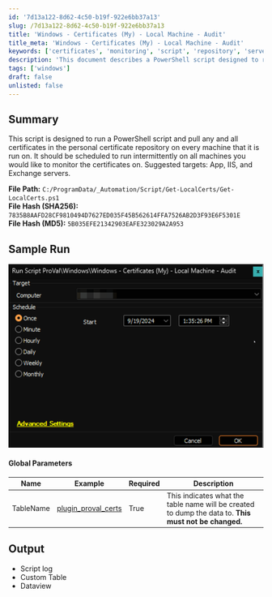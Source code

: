 ```yaml
---
id: '7d13a122-8d62-4c50-b19f-922e6bb37a13'
slug: /7d13a122-8d62-4c50-b19f-922e6bb37a13
title: 'Windows - Certificates (My) - Local Machine - Audit'
title_meta: 'Windows - Certificates (My) - Local Machine - Audit'
keywords: ['certificates', 'monitoring', 'script', 'repository', 'servers']
description: 'This document describes a PowerShell script designed to retrieve all certificates from the personal certificate repository on specified machines. It is recommended for use on App, IIS, and Exchange servers and should be scheduled for regular execution to monitor certificate status effectively.'
tags: ['windows']
draft: false
unlisted: false
---
```


## Summary

This script is designed to run a PowerShell script and pull any and all certificates in the personal certificate repository on every machine that it is run on. It should be scheduled to run intermittently on all machines you would like to monitor the certificates on. Suggested targets: App, IIS, and Exchange servers.

**File Path:** `C:/ProgramData/_Automation/Script/Get-LocalCerts/Get-LocalCerts.ps1`  
**File Hash (SHA256):** `7835B8AAFD28CF9810494D7627ED035F45B562614FFA7526AB2D3F93E6F5301E`  
**File Hash (MD5):** `5B035EFE21342903EAFE323029A2A953`

## Sample Run

![Sample Run](../../../static/img/docs/7d13a122-8d62-4c50-b19f-922e6bb37a13/image_1.png)

#### Global Parameters

| Name      | Example                                                           | Required | Description                                                                                           |
| --------- | ----------------------------------------------------------------- | -------- | ----------------------------------------------------------------------------------------------------- |
| TableName | [plugin_proval_certs](/docs/44048760-bd04-451d-82ea-b6eee6a03552) | True     | This indicates what the table name will be created to dump the data to. **This must not be changed.** |

## Output

- Script log
- Custom Table
- Dataview

